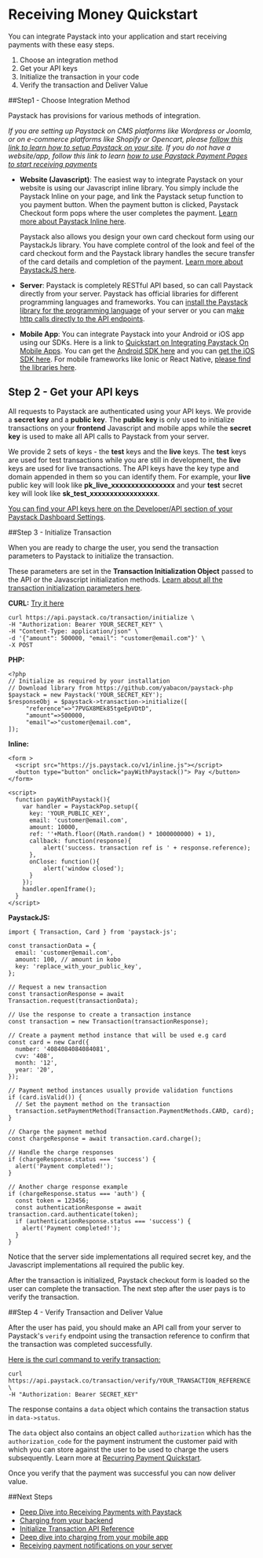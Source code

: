 # Receiving Money Quickstart

You can integrate Paystack into your application and start receiving payments with these easy steps.

1. Choose an integration method
2. Get your API keys
3. Initialize the transaction in your code
4. Verify the transaction and Deliver Value

##Step1 - Choose Integration Method

Paystack has provisions for various methods of integration.

*If you are setting up Paystack on CMS platforms like Wordpress or Joomla, or on e-commerce platforms like Shopify or Opencart, please [follow this link to learn how to setup Paystack on your site](https://paystack.helpscoutdocs.com/category/11-setting-up-paystack). If you do not have a website/app, follow this link to learn [how to use Paystack Payment Pages to start receiving payments](https://paystack.helpscoutdocs.com/article/51-paystack-payment-pages)*

- **Website (Javascript)**: The easiest way to integrate Paystack on your website is using our Javascript inline library. You simply include the Paystack Inline on your page, and link the Paystack setup function to you payment button. When the payment button is clicked, Paystack Checkout form pops where the user completes the payment. [Learn more about Paystack Inline here](https://developers.paystack.co/docs/paystack-inline). 

  Paystack also allows you design your own card checkout form using our PaystackJs library. You have complete control of the look and feel of the card checkout form and the Paystack library handles the secure transfer of the card details and completion of the payment. [Learn more about PaystackJS here](https://developers.paystack.co/docs/paystackjs).

- **Server**: Paystack is completely RESTful API based, so can call Paystack directly from your server. Paystack has official libraries for different programming languages and frameworks. You can [install the Paystack library for the programming language](https://developers.paystack.co/docs/libraries-and-plugins) of your server or you can m[ake http calls directly to the API endpoints](https://developers.paystack.co/v1.0/reference#initialize-a-transaction). 

- **Mobile App**: You can integrate Paystack into your Android or iOS app using our SDKs. Here is a link to [Quickstart on Integrating Paystack On Mobile Apps](https://developers.paystack.co/docs/mobile-quickstart). You can get the [Android SDK here](https://github.com/PaystackHQ/paystack-android) and you can [get the iOS SDK here](https://github.com/PaystackHQ/paystack-ios). For mobile frameworks like Ionic or React Native, [please find the libraries here](https://developers.paystack.co/docs/libraries-and-plugins).

## Step 2 - Get your API keys

All requests to Paystack are authenticated using your API keys. We provide a **secret key** and a **public key**. The **public key** is only used to initialize transactions on your **frontend** Javascript and mobile apps while the **secret key** is used to make all API calls to Paystack from your server. 

We provide 2 sets of keys - the **test** keys and the **live** keys. The **test** keys are used for test transactions while you are still in development, the **live** keys are used for live transactions. The API keys have the key type and domain appended in them so you can identify them. For example, your **live** public key will look like **pk_live_xxxxxxxxxxxxxxxx** and your **test** secret key will look like **sk_test_xxxxxxxxxxxxxxxxx**.

[You can find your API keys here on the Developer/API section of your Paystack Dashboard Settings](http://dashboard.paystack.com/#/settings/developer).

##Step 3 - Initialize Transaction

When you are ready to charge the user, you send the transaction parameters to Paystack to initialize the transaction. 

These parameters are set in the **Transaction Initialization Object** passed to the API or the Javascript initialization methods. [Learn about all the transaction initialization parameters here](https://developers.paystack.co/v1.0/reference#initialize-a-transaction).

**CURL:** [Try it here](https://developers.paystack.co/v1.0/reference#initialize-a-transaction)

```
curl https://api.paystack.co/transaction/initialize \
-H "Authorization: Bearer YOUR_SECRET_KEY" \
-H "Content-Type: application/json" \
-d '{"amount": 500000, "email": "customer@email.com"}' \
-X POST
```

**PHP:**

```
<?php
// Initialize as required by your installation
// Download library from https://github.com/yabacon/paystack-php
$paystack = new Paystack('YOUR_SECRET_KEY');
$responseObj = $paystack->transaction->initialize([
     "reference"=>"7PVGX8MEk85tgeEpVDtD",
     "amount"=>500000,
     "email"=>"customer@email.com",
]);
```

**Inline:**

```
<form >
  <script src="https://js.paystack.co/v1/inline.js"></script>
  <button type="button" onclick="payWithPaystack()"> Pay </button> 
</form>
 
<script>
  function payWithPaystack(){
    var handler = PaystackPop.setup({
      key: 'YOUR_PUBLIC_KEY',
      email: 'customer@email.com',
      amount: 10000,
      ref: ''+Math.floor((Math.random() * 1000000000) + 1),
      callback: function(response){
          alert('success. transaction ref is ' + response.reference);
      },
      onClose: function(){
          alert('window closed');
      }
    });
    handler.openIframe();
  }
</script>
```

**PaystackJS:**

```
import { Transaction, Card } from 'paystack-js';

const transactionData = {
  email: 'customer@email.com',
  amount: 100, // amount in kobo
  key: 'replace_with_your_public_key',
};

// Request a new transaction
const transactionResponse = await Transaction.request(transactionData); 

// Use the response to create a transaction instance
const transaction = new Transaction(transactionResponse);

// Create a payment method instance that will be used e.g card
const card = new Card({ 
  number: '4084084084084081', 
  cvv: '408', 
  month: '12', 
  year: '20', 
});

// Payment method instances usually provide validation functions
if (card.isValid()) {
  // Set the payment method on the transaction
  transaction.setPaymentMethod(Transaction.PaymentMethods.CARD, card);
}

// Charge the payment method
const chargeResponse = await transaction.card.charge();

// Handle the charge responses
if (chargeResponse.status === 'success') {
  alert('Payment completed!');
}

// Another charge response example
if (chargeResponse.status === 'auth') {
  const token = 123456;
  const authenticationResponse = await transaction.card.authenticate(token);
  if (authenticationResponse.status === 'success') {
    alert('Payment completed!');
  }
}
```

Notice that the server side implementations all required secret key, and the Javascript implementations all required the public key. 

After the transaction is initialized, Paystack checkout form is loaded so the user can complete the transaction. The next step after the user pays is to verify the transaction.

##Step 4 - Verify Transaction and Deliver Value

After the user has paid, you should make an API call from your server to Paystack's `verify` endpoint using the transaction reference to confirm that the transaction was completed successfully. 

[Here is the curl command to verify transaction:](https://developers.paystack.co/v1.0/reference#verify-transaction)

```
curl https://api.paystack.co/transaction/verify/YOUR_TRANSACTION_REFERENCE \
-H "Authorization: Bearer SECRET_KEY"
```

The response contains a `data` object which contains the transaction status in `data->status`. 

The `data` object also contains an object called `authorization` which has the `authorization_code` for the payment instrument the customer paid with which you can store against the user to be used to charge the users subsequently. Learn more at [Recurring Payment Quickstart](https://developers.paystack.co/docs/recurring-quickstart).

Once you verify that the payment was successful you can now deliver value.

##Next Steps

- [Deep Dive into Receiving Payments with Paystack](https://developers.paystack.co/docs/guides/receiving-payments)
- [Charging from your backend](https://developers.paystack.co/docs/guides/server-guide)
- [Initialize Transaction API Reference](https://developers.paystack.co/v1.0/reference#initialize-a-transaction)
- [Deep dive into charging from your mobile app](htttps://developers.paystack.co/docs/guides/mobile)
- [Receiving payment notifications on your server](https://developers.paystack.co/v1.0/docs/events)

